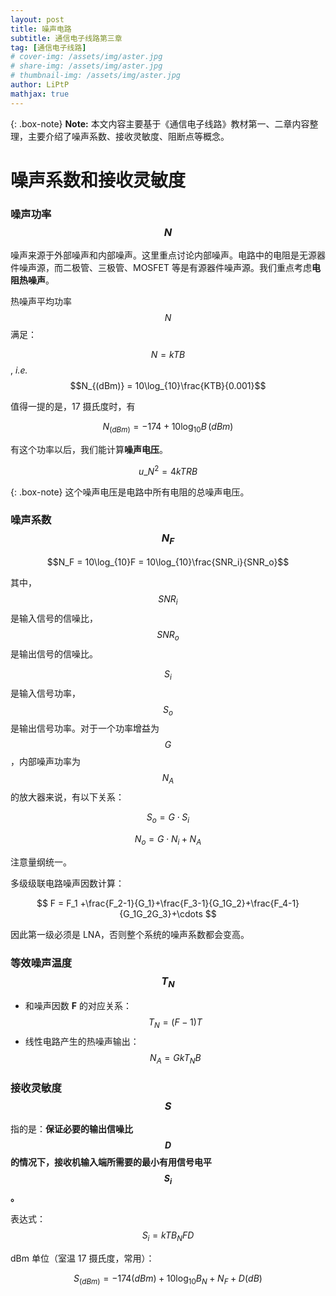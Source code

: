 ```yaml
---
layout: post
title: 噪声电路
subtitle: 通信电子线路第三章
tag: [通信电子线路]
# cover-img: /assets/img/aster.jpg
# share-img: /assets/img/aster.jpg
# thumbnail-img: /assets/img/aster.jpg
author: LiPtP
mathjax: true
---
```


{: .box-note}
**Note:** 本文内容主要基于《通信电子线路》教材第一、二章内容整理，主要介绍了噪声系数、接收灵敏度、阻断点等概念。<br/>

# 噪声系数和接收灵敏度

### 噪声功率 $$N$$

噪声来源于外部噪声和内部噪声。这里重点讨论内部噪声。电路中的电阻是无源器件噪声源，而二极管、三极管、MOSFET 等是有源器件噪声源。我们重点考虑**电阻热噪声**。

热噪声平均功率 $$N$$ 满足：

$$N = kTB$$ , _i.e._ $$N_{(dBm)} = 10\log_{10}\frac{KTB}{0.001}$$

值得一提的是，17 摄氏度时，有

$$N_{(dBm)} = -174+10 \log_{10} B \, (dBm)$$

有这个功率以后，我们能计算**噪声电压**。

$$ u\_{N}^2 = 4kTRB $$

{: .box-note}
这个噪声电压是电路中所有电阻的总噪声电压。

### 噪声系数 $$N_F$$

$$N_F = 10\log_{10}F = 10\log_{10}\frac{SNR_i}{SNR_o}$$

其中，$$SNR_i$$ 是输入信号的信噪比，$$SNR_o$$ 是输出信号的信噪比。

$$S_i$$ 是输入信号功率，$$S_o$$ 是输出信号功率。对于一个功率增益为$$G$$，内部噪声功率为$$N_A$$的放大器来说，有以下关系：

$$S_o = G\cdot S_i$$

$$N_o = G\cdot N_i + N_A$$

注意量纲统一。

多级级联电路噪声因数计算：

$$ F = F_1 +\frac{F_2-1}{G_1}+\frac{F_3-1}{G_1G_2}+\frac{F_4-1}{G_1G_2G_3}+\cdots $$

因此第一级必须是 LNA，否则整个系统的噪声系数都会变高。

### 等效噪声温度 $$T_N$$

- 和噪声因数 **F** 的对应关系： $$T_N = (F-1)T$$
- 线性电路产生的热噪声输出： $$N_A = GkT_N B$$

### 接收灵敏度 $$S$$

指的是：**保证必要的输出信噪比$$D$$的情况下，接收机输入端所需要的最小有用信号电平$$S_i$$。**

表达式：$$S_i = kTB_N FD$$

dBm 单位（室温 17 摄氏度，常用）：

$$S_{(dBm)} = -174(dBm) + 10 \log_{10} B_N + N_F + D(dB)$$
